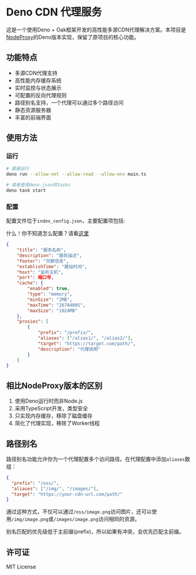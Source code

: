 # Deno CDN 代理服务

这是一个使用Deno + Oak框架开发的高性能多源CDN代理解决方案。本项目是[NodeProxy](https://github.com/FrecklyComb1728/NodeProxy)的Deno版本实现，保留了原项目的核心功能。

## 功能特点

- 多源CDN代理支持
- 高性能内存缓存系统
- 实时监控与状态展示
- 可配置的反向代理规则
- 路径别名支持，一个代理可以通过多个路径访问
- 静态资源服务器
- 丰富的前端界面

## 使用方法

### 运行

```bash
# 直接运行
deno run --allow-net --allow-read --allow-env main.ts

# 或者使用deno.json的tasks
deno task start

```

### 配置

配置文件位于`index_config.json`，主要配置项包括:

什么！你不知道怎么配置？请看[这里](https://github.com/FrecklyComb1728/NodeProxy/blob/main/docs/config.md)

```json
{
    "title": "服务名称",
    "description": "服务描述",
    "footer": "页脚信息",
    "establishTime": "建站时间",
    "host": "监听主机",
    "port": 端口号,
    "cache": {
        "enabled": true,
        "type": "memory",
        "minSize": "2MB",
        "maxTime": "2678400S",
        "maxSize": "1024MB"
    },
    "proxies": [
        {
            "prefix": "/prefix/",
            "aliases": ["/alias1/", "/alias2/"],
            "target": "https://target.com/path/",
            "description": "代理说明"
        }
    ]
}
```

## 相比NodeProxy版本的区别

1. 使用Deno运行时而非Node.js
2. 采用TypeScript开发，类型安全
3. 只实现内存缓存，移除了磁盘缓存
4. 简化了代理实现，移除了Worker线程

## 路径别名

路径别名功能允许你为一个代理配置多个访问路径。在代理配置中添加`aliases`数组：

```json
{
  "prefix": "/oss/",
  "aliases": ["/img/", "/images/"],
  "target": "https://your-cdn-url.com/path/"
}
```

通过这种方式，不仅可以通过`/oss/image.png`访问图片，还可以使用`/img/image.png`或`/images/image.png`访问相同的资源。

别名匹配的优先级低于主前缀(prefix)，所以如果有冲突，会优先匹配主前缀。

## 许可证

MIT License 